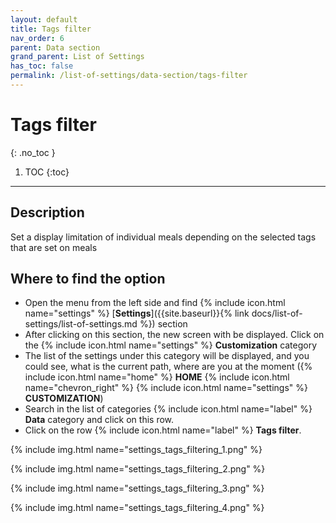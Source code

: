 ```yaml
---
layout: default
title: Tags filter
nav_order: 6
parent: Data section
grand_parent: List of Settings
has_toc: false
permalink: /list-of-settings/data-section/tags-filter
---
```


# Tags filter
{: .no_toc }

1. TOC
{:toc}

---

## Description
Set a display limitation of individual meals depending on the selected tags that are set on meals

## Where to find the option
- Open the menu from the left side and find {% include icon.html name="settings" %} [**Settings**]({{site.baseurl}}{% link docs/list-of-settings/list-of-settings.md %}) section
- After clicking on this section, the new screen with be displayed. Click on the {% include icon.html name="settings" %} **Customization** category
- The list of the settings under this category will be displayed, and you could see, what is the current path, where are you at the moment ({% include icon.html name="home" %} **HOME** {% include icon.html name="chevron_right" %} {% include icon.html name="settings" %} **CUSTOMIZATION**)
- Search in the list of categories {% include icon.html name="label" %} **Data** category and click on this row.
- Click on the row {% include icon.html name="label" %} **Tags filter**.

{% include img.html name="settings_tags_filtering_1.png" %}

{% include img.html name="settings_tags_filtering_2.png" %}

{% include img.html name="settings_tags_filtering_3.png" %}

{% include img.html name="settings_tags_filtering_4.png" %}
